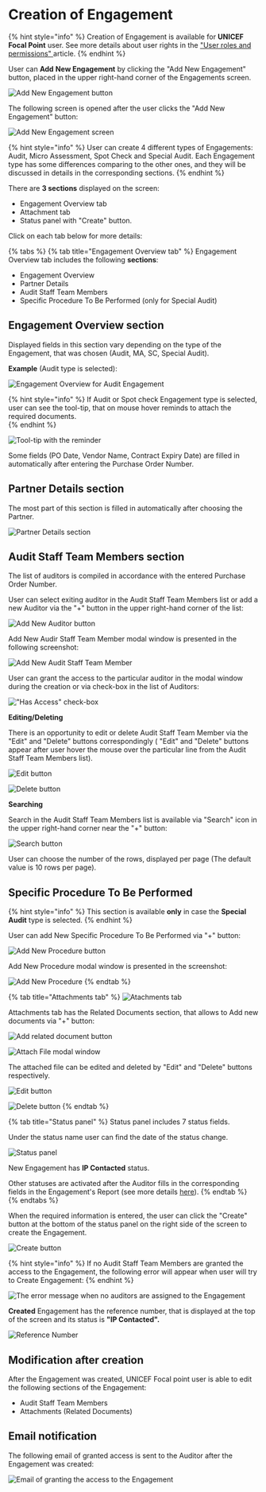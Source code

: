 # Creation of Engagement

{% hint style="info" %}
Creation of Engagement is available for **UNICEF Focal Point** user. See more details about user rights in the ["User roles and permissions" ](../overview/user-roles-and-permissions.md)article.
{% endhint %}

User can **Add** **New Engagement** by clicking the "Add New Engagement"  button, placed in the upper right-hand corner of the Engagements screen.

![Add New Engagement button](../../.gitbook/assets/5.png)

The following screen is opened after the user clicks  the "Add New Engagement" button:

![Add New Engagement screen](../../.gitbook/assets/6.png)

{% hint style="info" %}
User can create 4 different types of Engagements:  Audit, Micro Assessment, Spot Check and Special Audit. Each Engagement type has some differences comparing to the other ones, and they will be discussed in details in the corresponding sections.
{% endhint %}

There are **3 sections** displayed on the screen:

* Engagement Overview tab
* Attachment tab
* Status panel with "Create" button.

Click on each tab below for more details:

{% tabs %}
{% tab title="Engagement Overview tab" %}
Engagement Overview tab includes the following **sections**: 

* Engagement Overview
* Partner Details
* Audit Staff Team Members 
* Specific Procedure To Be Performed \(only for Special Audit\)

## Engagement Overview section

Displayed fields in this section vary depending on the type of the Engagement, that was chosen \(Audit, MA, SC, Special Audit\).

**Example** \(Audit type is selected\):

![Engagement Overview for Audit Engagement](../../.gitbook/assets/7.png)

{% hint style="info" %}
If Audit or Spot check Engagement type is selected, user can see the tool-tip, that on mouse hover reminds to attach the required documents.  
{% endhint %}

![Tool-tip with the reminder](../../.gitbook/assets/8.png)

Some fields \(PO Date, Vendor Name, Contract Expiry Date\) are filled in automatically after entering the Purchase Order Number.

## Partner Details section

The most part of this section is filled in automatically after choosing the Partner.

![Partner Details section](../../.gitbook/assets/9.png)

## Audit Staff Team Members section

The list of auditors is compiled in accordance with the entered Purchase Order Number.

User can select exiting auditor in the Audit Staff Team Members list or add a new Auditor via the "+" button in the upper right-hand corner of the list:

![Add New Auditor button](../../.gitbook/assets/10.png)

Add New Audir Staff Team Member modal window is presented in the following screenshot:

![Add New Audit Staff Team Member](../../.gitbook/assets/11.png)

User can grant the access to the particular auditor in the modal window during the creation or via check-box in the list of Auditors: 

![&quot;Has Access&quot; check-box](../../.gitbook/assets/12.png)

**Editing/Deleting**

There is an opportunity to edit or delete Audit Staff Team Member via the "Edit" and "Delete" buttons correspondingly \( "Edit" and "Delete" buttons appear after user hover the mouse over the particular line from the Audit Staff Team Members list\).

![Edit button](../../.gitbook/assets/13.png)

![Delete button](../../.gitbook/assets/14.png)

**Searching**

Search in the Audit Staff Team Members list is available via "Search" icon in the upper right-hand corner near the "+" button:

![Search button](../../.gitbook/assets/15.png)

User can choose the number of the rows, displayed per page \(The default value is 10 rows per page\).

## Specific Procedure To Be Performed 

{% hint style="info" %}
This section is available **only** in case the **Special Audit** type is selected.
{% endhint %}

User can add New Specific Procedure To Be Performed  via "+" button: 

![Add New Procedure button](../../.gitbook/assets/18.png)

Add New Procedure modal window is presented in the screenshot: 

![Add New Procedure](../../.gitbook/assets/19.png)
{% endtab %}

{% tab title="Attachments tab" %}
![Atachments tab](../../.gitbook/assets/20.png)

Attachments tab has the Related Documents section, that allows to Add new documents via "+" button:

![Add related document button](../../.gitbook/assets/21.png)

![Attach File modal window](../../.gitbook/assets/22.png)

The attached file can be edited and deleted by "Edit" and "Delete" buttons respectively.

![Edit button](../../.gitbook/assets/23%20%281%29.png)

![Delete button](../../.gitbook/assets/24.png)
{% endtab %}

{% tab title="Status panel" %}
Status panel includes 7 status fields. 

Under the status name user can find the date of the status change.  

![Status panel](../../.gitbook/assets/28.png)

New Engagement has **IP Contacted** status. 

Other statuses are activated after the Auditor fills in the corresponding fields in the Engagement's Report \(see more details [here](edit-by-auditor.md)\).
{% endtab %}
{% endtabs %}

When the required information is entered, the user can click the "Create" button at the bottom of the status panel on the right side of the screen to create the Engagement.

![Create button](../../.gitbook/assets/27.png)

{% hint style="info" %}
If no Audit Staff Team Members are granted the access to the Engagement, the following error will appear when user will try to Create Engagement:
{% endhint %}

![The error message when no auditors are assigned to the Engagement](../../.gitbook/assets/25.png)

**Created** Engagement has the reference number, that is displayed at the top of the screen and its status is **"IP Contacted".** 

![Reference Number](../../.gitbook/assets/41.png)

## Modification after creation

After the Engagement was created, UNICEF Focal point user is able to edit the following sections of the Engagement:

* Audit Staff Team Members 
* Attachments \(Related Documents\) 

## **Email notification**

The following email of granted access is sent to the Auditor after the Engagement was created:

![Email of granting the access to the Engagement](../../.gitbook/assets/26%20%281%29.png)



